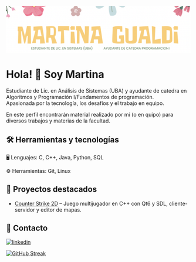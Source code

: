 ![Encabezado](https://github.com/martinagualdi/martinagualdi/blob/main/banner.png)
# Hola! 👋 Soy Martina

Estudiante de Lic. en Análisis de Sistemas (UBA) y ayudante de catedra en Algoritmos y Programación I/Fundamentos de programación.  
Apasionada por la tecnología, los desafíos y el trabajo en equipo.  


En este perfil encontrarán material realizado por mi (o en quipo) para diversos trabajos y materias de la facultad. 

## 🛠 Herramientas y tecnologías
🖥️ Lenguajes: C, C++, Java, Python, SQL

⚙️ Herramientas: Git, Linux
## 🚀 Proyectos destacados
- [Counter Strike 2D](https://github.com/martinagualdi/CounterStrike2D) – Juego multijugador en C++ con Qt6 y SDL, cliente-servidor y editor de mapas.

## 🔗 Contacto
[![linkedin](https://img.shields.io/badge/linkedin-0A66C2?style=for-the-badge&logo=linkedin&logoColor=white)](https://www.linkedin.com/in/martina-gualdi-15a17827b/)

[![GitHub Streak](https://github-readme-streak-stats.herokuapp.com?user=martinagualdi&theme=microsoft&hide_border=true&date_format=j%20M%5B%20Y%5D)](https://git.io/streak-stats)
